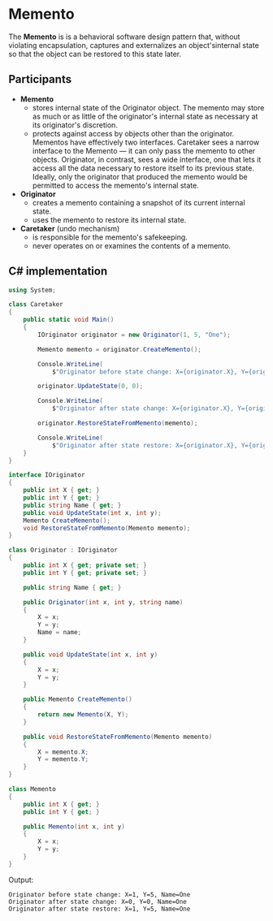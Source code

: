 # Memento

The **Memento** is is a behavioral software design pattern that, without violating encapsulation, captures and externalizes an object'sinternal state so that the object can be restored to this state later.

## Participants

* **Memento**
  * stores internal state of the Originator object. The memento may store as much or as little of the originator's internal state as necessary at its originator's discretion.
  * protects against access by objects other than the originator. Mementos have effectively two interfaces. Caretaker sees a narrow interface to the Memento — it can only pass the memento to other objects. Originator, in contrast, sees a wide interface, one that lets it access all the data necessary to restore itself to its previous state. Ideally, only the originator that produced the memento would be permitted to access the memento's internal state.
* **Originator**
  * creates a memento containing a snapshot of its current internal state.
  * uses the memento to restore its internal state.
* **Caretaker** (undo mechanism)
  * is responsible for the memento's safekeeping.
  * never operates on or examines the contents of a memento.

## C# implementation

```csharp
using System;

class Caretaker
{
    public static void Main()
    {
        IOriginator originator = new Originator(1, 5, "One");

        Memento memento = originator.CreateMemento();

        Console.WriteLine(
            $"Originator before state change: X={originator.X}, Y={originator.Y}, Name={originator.Name}");

        originator.UpdateState(0, 0);

        Console.WriteLine(
            $"Originator after state change: X={originator.X}, Y={originator.Y}, Name={originator.Name}");

        originator.RestoreStateFromMemento(memento);

        Console.WriteLine(
            $"Originator after state restore: X={originator.X}, Y={originator.Y}, Name={originator.Name}");
    }
}

interface IOriginator
{
    public int X { get; }
    public int Y { get; }
    public string Name { get; }
    public void UpdateState(int x, int y);
    Memento CreateMemento();
    void RestoreStateFromMemento(Memento memento);
}

class Originator : IOriginator
{
    public int X { get; private set; }
    public int Y { get; private set; }

    public string Name { get; }

    public Originator(int x, int y, string name)
    {
        X = x;
        Y = y;
        Name = name;
    }

    public void UpdateState(int x, int y)
    {
        X = x;
        Y = y;
    }

    public Memento CreateMemento()
    {
        return new Memento(X, Y);
    }

    public void RestoreStateFromMemento(Memento memento)
    {
        X = memento.X;
        Y = memento.Y;
    }
}

class Memento
{
    public int X { get; }
    public int Y { get; }

    public Memento(int x, int y)
    {
        X = x;
        Y = y;
    }
}
```

Output:

```output
Originator before state change: X=1, Y=5, Name=One
Originator after state change: X=0, Y=0, Name=One
Originator after state restore: X=1, Y=5, Name=One
```

